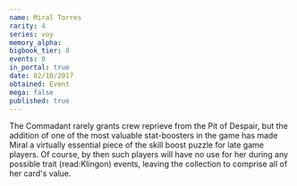 ```yaml
---
name: Miral Torres
rarity: 4
series: voy
memory_alpha:
bigbook_tier: 8
events: 0
in_portal: true
date: 02/10/2017
obtained: Event
mega: false
published: true
---
```


The Commadant rarely grants crew reprieve from the Pit of Despair, but the addition of one of the most valuable stat-boosters in the game has made Miral a virtually essential piece of the skill boost puzzle for late game players. Of course, by then such players will have no use for her during any possible trait (read:Klingon) events, leaving the collection to comprise all of her card's value.
